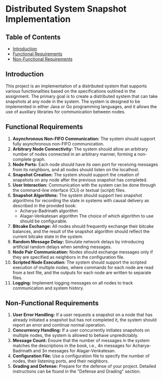 # Distributed System Snapshot Implementation

## Table of Contents

- [Introduction](#introduction)
- [Functional Requirements](#functional-requirements)
- [Non-Functional Requirements](#non-functional-requirements)

## Introduction

This project is an implementation of a distributed system that supports various functionalities based on the specifications outlined in the assignment. The primary goal is to create a distributed system that can take snapshots at any node in the system. The system is designed to be implemented in either Java or Go programming languages, and it allows the use of auxiliary libraries for communication between nodes.

## Functional Requirements

1. **Asynchronous Non-FIFO Communication:** The system should support fully asynchronous non-FIFO communication.
2. **Arbitrary Node Connectivity:** The system should allow an arbitrary number of nodes connected in an arbitrary manner, forming a non-complete graph.
3. **Node Ports:** Each node should have its own port for receiving messages from its neighbors, and all nodes should listen on the localhost.
4. **Snapshot Creation:** The system should support the creation of snapshots on any node after the previous snapshot has completed.
5. **User Interaction:** Communication with the system can be done through the command-line interface (CLI) or textual (script) files.
6. **Snapshot Algorithms:** The system should support two snapshot algorithms for recording the state in systems with causal delivery as described in the provided book:
   - Acharya-Badrinath algorithm
   - Alagar-Venkatesan algorithm
   The choice of which algorithm to use should be configurable.
7. **Bitcake Exchange:** All nodes should frequently exchange their bitcake balances, and the result of the snapshot algorithm should reflect the current bitcake state in the system.
8. **Random Message Delay:** Simulate network delays by introducing artificial random delays when sending messages.
9. **Node Pair Communication:** Nodes should exchange messages only if they are specified as neighbors in the configuration file.
10. **Scripted Node Execution:** The system should support the scripted execution of multiple nodes, where commands for each node are read from a text file, and the outputs for each node are written to separate files.
11. **Logging:** Implement logging messages on all nodes to track communication and system history.

## Non-Functional Requirements

1. **User Error Handling:** If a user requests a snapshot on a node that has already initiated a snapshot but has not completed it, the system should report an error and continue normal operation.
2. **Concurrency Handling:** If a user concurrently initiates snapshots on multiple nodes, the system is allowed to behave unpredictably.
3. **Message Count:** Ensure that the number of messages in the system matches the descriptions in the book, i.e., 4n messages for Acharya-Badrinath and 3n messages for Alagar-Venkatesan.
4. **Configuration File:** Use a configuration file to specify the number of nodes, their listening ports, and their neighbors.
5. **Grading and Defense:** Prepare for the defense of your project. Detailed instructions can be found in the "Defense and Grading" section.
